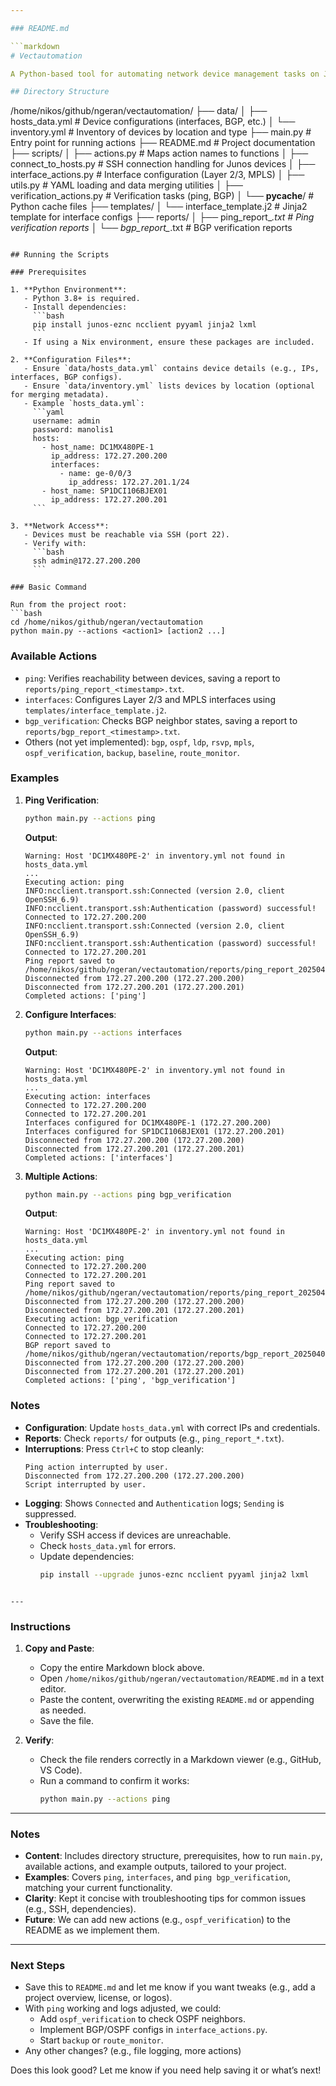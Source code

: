 ```yaml
---

### README.md

```markdown
# Vectautomation

A Python-based tool for automating network device management tasks on Junos devices, including pinging hosts, configuring interfaces, and verifying BGP sessions.

## Directory Structure

```
/home/nikos/github/ngeran/vectautomation/
├── data/
│   ├── hosts_data.yml      # Device configurations (interfaces, BGP, etc.)
│   └── inventory.yml       # Inventory of devices by location and type
├── main.py                 # Entry point for running actions
├── README.md               # Project documentation
├── scripts/
│   ├── actions.py          # Maps action names to functions
│   ├── connect_to_hosts.py # SSH connection handling for Junos devices
│   ├── interface_actions.py # Interface configuration (Layer 2/3, MPLS)
│   ├── utils.py            # YAML loading and data merging utilities
│   ├── verification_actions.py # Verification tasks (ping, BGP)
│   └── __pycache__/        # Python cache files
├── templates/
│   └── interface_template.j2 # Jinja2 template for interface configs
├── reports/
│   ├── ping_report_*.txt   # Ping verification reports
│   └── bgp_report_*.txt    # BGP verification reports
```

## Running the Scripts

### Prerequisites

1. **Python Environment**:
   - Python 3.8+ is required.
   - Install dependencies:
     ```bash
     pip install junos-eznc ncclient pyyaml jinja2 lxml
     ```
   - If using a Nix environment, ensure these packages are included.

2. **Configuration Files**:
   - Ensure `data/hosts_data.yml` contains device details (e.g., IPs, interfaces, BGP configs).
   - Ensure `data/inventory.yml` lists devices by location (optional for merging metadata).
   - Example `hosts_data.yml`:
     ```yaml
     username: admin
     password: manolis1
     hosts:
       - host_name: DC1MX480PE-1
         ip_address: 172.27.200.200
         interfaces:
           - name: ge-0/0/3
             ip_address: 172.27.201.1/24
       - host_name: SP1DCI106BJEX01
         ip_address: 172.27.200.201
     ```

3. **Network Access**:
   - Devices must be reachable via SSH (port 22).
   - Verify with:
     ```bash
     ssh admin@172.27.200.200
     ```

### Basic Command

Run from the project root:
```bash
cd /home/nikos/github/ngeran/vectautomation
python main.py --actions <action1> [action2 ...]
```

### Available Actions

- `ping`: Verifies reachability between devices, saving a report to `reports/ping_report_<timestamp>.txt`.
- `interfaces`: Configures Layer 2/3 and MPLS interfaces using `templates/interface_template.j2`.
- `bgp_verification`: Checks BGP neighbor states, saving a report to `reports/bgp_report_<timestamp>.txt`.
- Others (not yet implemented): `bgp`, `ospf`, `ldp`, `rsvp`, `mpls`, `ospf_verification`, `backup`, `baseline`, `route_monitor`.

### Examples

1. **Ping Verification**:
   ```bash
   python main.py --actions ping
   ```
   **Output**:
   ```
   Warning: Host 'DC1MX480PE-2' in inventory.yml not found in hosts_data.yml
   ...
   Executing action: ping
   INFO:ncclient.transport.ssh:Connected (version 2.0, client OpenSSH_6.9)
   INFO:ncclient.transport.ssh:Authentication (password) successful!
   Connected to 172.27.200.200
   INFO:ncclient.transport.ssh:Connected (version 2.0, client OpenSSH_6.9)
   INFO:ncclient.transport.ssh:Authentication (password) successful!
   Connected to 172.27.200.201
   Ping report saved to /home/nikos/github/ngeran/vectautomation/reports/ping_report_20250409_123456.txt
   Disconnected from 172.27.200.200 (172.27.200.200)
   Disconnected from 172.27.200.201 (172.27.200.201)
   Completed actions: ['ping']
   ```

2. **Configure Interfaces**:
   ```bash
   python main.py --actions interfaces
   ```
   **Output**:
   ```
   Warning: Host 'DC1MX480PE-2' in inventory.yml not found in hosts_data.yml
   ...
   Executing action: interfaces
   Connected to 172.27.200.200
   Connected to 172.27.200.201
   Interfaces configured for DC1MX480PE-1 (172.27.200.200)
   Interfaces configured for SP1DCI106BJEX01 (172.27.200.201)
   Disconnected from 172.27.200.200 (172.27.200.200)
   Disconnected from 172.27.200.201 (172.27.200.201)
   Completed actions: ['interfaces']
   ```

3. **Multiple Actions**:
   ```bash
   python main.py --actions ping bgp_verification
   ```
   **Output**:
   ```
   Warning: Host 'DC1MX480PE-2' in inventory.yml not found in hosts_data.yml
   ...
   Executing action: ping
   Connected to 172.27.200.200
   Connected to 172.27.200.201
   Ping report saved to /home/nikos/github/ngeran/vectautomation/reports/ping_report_20250409_123456.txt
   Disconnected from 172.27.200.200 (172.27.200.200)
   Disconnected from 172.27.200.201 (172.27.200.201)
   Executing action: bgp_verification
   Connected to 172.27.200.200
   Connected to 172.27.200.201
   BGP report saved to /home/nikos/github/ngeran/vectautomation/reports/bgp_report_20250409_123456.txt
   Disconnected from 172.27.200.200 (172.27.200.200)
   Disconnected from 172.27.200.201 (172.27.200.201)
   Completed actions: ['ping', 'bgp_verification']
   ```

### Notes

- **Configuration**: Update `hosts_data.yml` with correct IPs and credentials.
- **Reports**: Check `reports/` for outputs (e.g., `ping_report_*.txt`).
- **Interruptions**: Press `Ctrl+C` to stop cleanly:
  ```
  Ping action interrupted by user.
  Disconnected from 172.27.200.200 (172.27.200.200)
  Script interrupted by user.
  ```
- **Logging**: Shows `Connected` and `Authentication` logs; `Sending` is suppressed.
- **Troubleshooting**:
  - Verify SSH access if devices are unreachable.
  - Check `hosts_data.yml` for errors.
  - Update dependencies:
    ```bash
    pip install --upgrade junos-eznc ncclient pyyaml jinja2 lxml
    ```
```

---
```


### Instructions
1. **Copy and Paste**:
   - Copy the entire Markdown block above.
   - Open `/home/nikos/github/ngeran/vectautomation/README.md` in a text editor.
   - Paste the content, overwriting the existing `README.md` or appending as needed.
   - Save the file.

2. **Verify**:
   - Check the file renders correctly in a Markdown viewer (e.g., GitHub, VS Code).
   - Run a command to confirm it works:
     ```bash
     python main.py --actions ping
     ```

---

### Notes
- **Content**: Includes directory structure, prerequisites, how to run `main.py`, available actions, and example outputs, tailored to your project.
- **Examples**: Covers `ping`, `interfaces`, and `ping bgp_verification`, matching your current functionality.
- **Clarity**: Kept it concise with troubleshooting tips for common issues (e.g., SSH, dependencies).
- **Future**: We can add new actions (e.g., `ospf_verification`) to the README as we implement them.

---

### Next Steps
- Save this to `README.md` and let me know if you want tweaks (e.g., add a project overview, license, or logos).
- With `ping` working and logs adjusted, we could:
  - Add `ospf_verification` to check OSPF neighbors.
  - Implement BGP/OSPF configs in `interface_actions.py`.
  - Start `backup` or `route_monitor`.
- Any other changes? (e.g., file logging, more actions)

Does this look good? Let me know if you need help saving it or what’s next!
